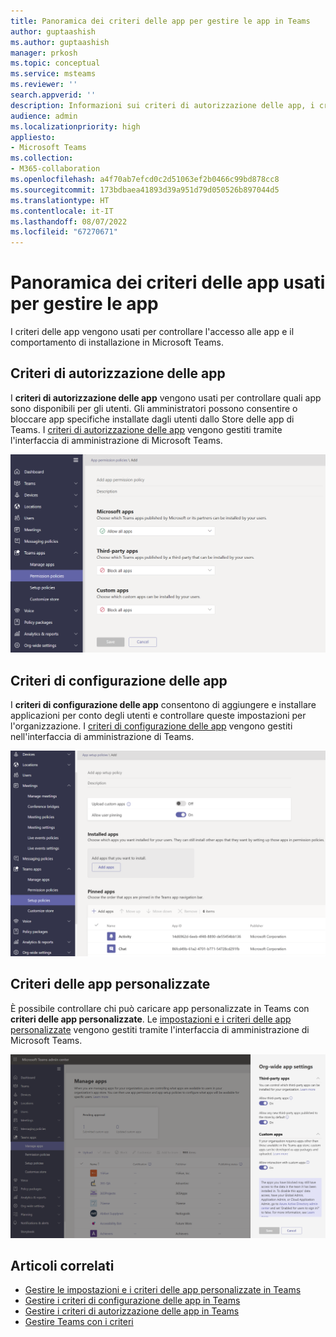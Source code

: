 ```yaml
---
title: Panoramica dei criteri delle app per gestire le app in Teams
author: guptaashish
ms.author: guptaashish
manager: prkosh
ms.topic: conceptual
ms.service: msteams
ms.reviewer: ''
search.appverid: ''
description: Informazioni sui criteri di autorizzazione delle app, i criteri di configurazione delle app e i criteri delle app personalizzati usati per gestire le app in Microsoft Teams.
audience: admin
ms.localizationpriority: high
appliesto:
- Microsoft Teams
ms.collection:
- M365-collaboration
ms.openlocfilehash: a4f70ab7efcd0c2d51063ef2b0466c99bd878cc8
ms.sourcegitcommit: 173bdbaea41893d39a951d79d050526b897044d5
ms.translationtype: HT
ms.contentlocale: it-IT
ms.lasthandoff: 08/07/2022
ms.locfileid: "67270671"
---
```

# <a name="overview-of-app-policies-used-to-manage-apps"></a>Panoramica dei criteri delle app usati per gestire le app

I criteri delle app vengono usati per controllare l'accesso alle app e il comportamento di installazione in Microsoft Teams.

## <a name="app-permission-policies"></a>Criteri di autorizzazione delle app

I **criteri di autorizzazione delle app** vengono usati per controllare quali app sono disponibili per gli utenti. Gli amministratori possono consentire o bloccare app specifiche installate dagli utenti dallo Store delle app di Teams. I [criteri di autorizzazione delle app](teams-app-permission-policies.md) vengono gestiti tramite l'interfaccia di amministrazione di Microsoft Teams.

![Screenshot di criteri di autorizzazione delle app.](media/app-permission-policy.png)

## <a name="app-setup-policies"></a>Criteri di configurazione delle app

I **criteri di configurazione delle app** consentono di aggiungere e installare applicazioni per conto degli utenti e controllare queste impostazioni per l'organizzazione. I [criteri di configurazione delle app](teams-app-setup-policies.md) vengono gestiti nell'interfaccia di amministrazione di Teams.

![Screenshot dei criteri di configurazione delle app nell’interfaccia di amministrazione di Microsoft Teams.](media/app-setup-policy.png)

## <a name="custom-app-policies"></a>Criteri delle app personalizzate

È possibile controllare chi può caricare app personalizzate in Teams con **criteri delle app personalizzate**. Le [impostazioni e i criteri delle app personalizzate](teams-custom-app-policies-and-settings.md) vengono gestiti tramite l'interfaccia di amministrazione di Microsoft Teams.

![Screenshot di criteri delle app personalizzate.](media/custom-app-policy.png)

## <a name="related-articles"></a>Articoli correlati

* [Gestire le impostazioni e i criteri delle app personalizzate in Teams](teams-custom-app-policies-and-settings.md)
* [Gestire i criteri di configurazione delle app in Teams](teams-app-setup-policies.md)
* [Gestire i criteri di autorizzazione delle app in Teams](teams-app-permission-policies.md)
* [Gestire Teams con i criteri](manage-teams-with-policies.md)
